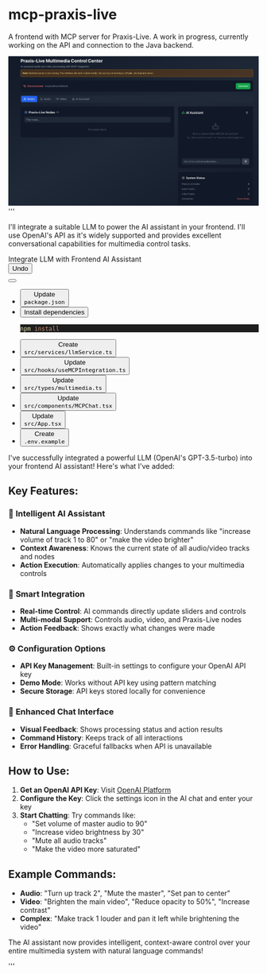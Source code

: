 # mcp-praxis-live
A frontend with MCP server for Praxis-Live. A work in progress, currently working on the API and connection to the Java backend.

![title](./screenshot.png)
'''
<div class="_MarkdownContent_19116_1"><p>I'll integrate a suitable LLM to power the AI assistant in your frontend. I'll use OpenAI's API as it's widely supported and provides excellent conversational capabilities for multimedia control tasks.</p>
<div class="collapsible flex flex-col border border-bolt-elements-borderColor overflow-hidden rounded-lg w-full transition-border duration-150 artifact" data-artifact-id="20:integrate-llm-frontend"><div class="flex relative flex-row-reverse"><div class="flex text-left items-stretch w-full overflow-hidden bg-bolt-elements-artifacts-background"><div class="p-5 pl-0 grow text-bolt-elements-textPrimary font-medium">Integrate LLM with Frontend AI Assistant</div><div class="flex items-center px-2 bg-bolt-elements-artifacts-background"><button class="flex items-center justify-center shrink-0 min-w-0 max-w-full rounded-md focus-visible:outline-2 disabled:op-50 relative disabled:cursor-not-allowed gap-1 text-xs px-2 h-7 focus-visible:outline-bolt-ds-brandHighlight bg-transparent [&amp;:hover:where(:not(:disabled))]:bg-bolt-ds-inverseSurface/10 text-bolt-ds-textPrimary" type="button" data-state="closed"><span class="truncate"><div class="flex flex-row items-center gap-1.5"><div class="i-ph:clock-counter-clockwise text-lg"></div>Undo</div></span></button></div></div><div class="flex-1 flex items-center bg-bolt-elements-artifacts-background px-2"><button class="flex items-center text-bolt-elements-item-contentDefault bg-transparent rounded-md disabled:cursor-not-allowed enabled:hover:text-bolt-elements-item-contentActive enabled:hover:bg-bolt-elements-item-backgroundActive p-1"><div class="i-ph:caret-up text-lg"></div></button></div></div><div style="height: auto; visibility: visible;"><div class="bg-bolt-elements-artifacts-borderColor h-[1px]"></div><div class="actions p-5 text-left bg-bolt-elements-actions-background"><ul class="list-none space-y-2.5"><li style="opacity: 1; transform: none;"><button class="group select-none flex gap-1.5 text-sm bg-transparent text-left hover:underline"><div class="flex items-center gap-1.5"><div class="text-lg text-bolt-elements-icon-success"><div class="i-ph:check"></div></div>Update</div><span><code class="select-text bg-bolt-elements-artifacts-inlineCode-background px-1.5 py-1 rounded-md break-all text-bolt-elements-artifacts-inlineCode-text">package.json</code></span></button></li><li style="opacity: 1; transform: none;"><button class="group select-none flex gap-1.5 text-sm bg-transparent text-left pointer-events-none pb-1"><div class="flex items-center gap-1.5"><div class="text-lg text-bolt-elements-icon-success"><div class="i-ph:check"></div></div>Install dependencies</div></button><div class="text-xs border border-bolt-elements-borderColor overflow-hidden rounded-lg w-full mt-1 mb-3.5"><pre class="shiki dark-plus" style="background-color:#1E1E1E;color:#D4D4D4" tabindex="0"><code><span class="line"><span style="color:#DCDCAA">npm</span><span style="color:#CE9178"> install</span></span></code></pre></div></li><li style="opacity: 1; transform: none;"><button class="group select-none flex gap-1.5 text-sm bg-transparent text-left hover:underline"><div class="flex items-center gap-1.5"><div class="text-lg text-bolt-elements-icon-success"><div class="i-ph:check"></div></div>Create</div><span><code class="select-text bg-bolt-elements-artifacts-inlineCode-background px-1.5 py-1 rounded-md break-all text-bolt-elements-artifacts-inlineCode-text">src/services/llmService.ts</code></span></button></li><li style="opacity: 1; transform: none;"><button class="group select-none flex gap-1.5 text-sm bg-transparent text-left hover:underline"><div class="flex items-center gap-1.5"><div class="text-lg text-bolt-elements-icon-success"><div class="i-ph:check"></div></div>Update</div><span><code class="select-text bg-bolt-elements-artifacts-inlineCode-background px-1.5 py-1 rounded-md break-all text-bolt-elements-artifacts-inlineCode-text">src/hooks/useMCPIntegration.ts</code></span></button></li><li style="opacity: 1; transform: none;"><button class="group select-none flex gap-1.5 text-sm bg-transparent text-left hover:underline"><div class="flex items-center gap-1.5"><div class="text-lg text-bolt-elements-icon-success"><div class="i-ph:check"></div></div>Update</div><span><code class="select-text bg-bolt-elements-artifacts-inlineCode-background px-1.5 py-1 rounded-md break-all text-bolt-elements-artifacts-inlineCode-text">src/types/multimedia.ts</code></span></button></li><li style="opacity: 1; transform: none;"><button class="group select-none flex gap-1.5 text-sm bg-transparent text-left hover:underline"><div class="flex items-center gap-1.5"><div class="text-lg text-bolt-elements-icon-success"><div class="i-ph:check"></div></div>Update</div><span><code class="select-text bg-bolt-elements-artifacts-inlineCode-background px-1.5 py-1 rounded-md break-all text-bolt-elements-artifacts-inlineCode-text">src/components/MCPChat.tsx</code></span></button></li><li style="opacity: 1; transform: none;"><button class="group select-none flex gap-1.5 text-sm bg-transparent text-left hover:underline"><div class="flex items-center gap-1.5"><div class="text-lg text-bolt-elements-icon-success"><div class="i-ph:check"></div></div>Update</div><span><code class="select-text bg-bolt-elements-artifacts-inlineCode-background px-1.5 py-1 rounded-md break-all text-bolt-elements-artifacts-inlineCode-text">src/App.tsx</code></span></button></li><li style="opacity: 1; transform: none;"><button class="group select-none flex gap-1.5 text-sm bg-transparent text-left hover:underline"><div class="flex items-center gap-1.5"><div class="text-lg text-bolt-elements-icon-success"><div class="i-ph:check"></div></div>Create</div><span><code class="select-text bg-bolt-elements-artifacts-inlineCode-background px-1.5 py-1 rounded-md break-all text-bolt-elements-artifacts-inlineCode-text">.env.example</code></span></button></li></ul></div></div></div>
<p>I've successfully integrated a powerful LLM (OpenAI's GPT-3.5-turbo) into your frontend AI assistant! Here's what I've added:</p>
<h2>Key Features:</h2>
<h3>🤖 <strong>Intelligent AI Assistant</strong></h3>
<ul>
<li><strong>Natural Language Processing</strong>: Understands commands like "increase volume of track 1 to 80" or "make the video brighter"</li>
<li><strong>Context Awareness</strong>: Knows the current state of all audio/video tracks and nodes</li>
<li><strong>Action Execution</strong>: Automatically applies changes to your multimedia controls</li>
</ul>
<h3>🔧 <strong>Smart Integration</strong></h3>
<ul>
<li><strong>Real-time Control</strong>: AI commands directly update sliders and controls</li>
<li><strong>Multi-modal Support</strong>: Controls audio, video, and Praxis-Live nodes</li>
<li><strong>Action Feedback</strong>: Shows exactly what changes were made</li>
</ul>
<h3>⚙️ <strong>Configuration Options</strong></h3>
<ul>
<li><strong>API Key Management</strong>: Built-in settings to configure your OpenAI API key</li>
<li><strong>Demo Mode</strong>: Works without API key using pattern matching</li>
<li><strong>Secure Storage</strong>: API keys stored locally for convenience</li>
</ul>
<h3>💬 <strong>Enhanced Chat Interface</strong></h3>
<ul>
<li><strong>Visual Feedback</strong>: Shows processing status and action results</li>
<li><strong>Command History</strong>: Keeps track of all interactions</li>
<li><strong>Error Handling</strong>: Graceful fallbacks when API is unavailable</li>
</ul>
<h2>How to Use:</h2>
<ol>
<li><strong>Get an OpenAI API Key</strong>: Visit <a href="https://platform.openai.com/api-keys" target="_blank">OpenAI Platform</a></li>
<li><strong>Configure the Key</strong>: Click the settings icon in the AI chat and enter your key</li>
<li><strong>Start Chatting</strong>: Try commands like:
<ul>
<li>"Set volume of master audio to 90"</li>
<li>"Increase video brightness by 30"</li>
<li>"Mute all audio tracks"</li>
<li>"Make the video more saturated"</li>
</ul>
</li>
</ol>
<h2>Example Commands:</h2>
<ul>
<li><strong>Audio</strong>: "Turn up track 2", "Mute the master", "Set pan to center"</li>
<li><strong>Video</strong>: "Brighten the main video", "Reduce opacity to 50%", "Increase contrast"</li>
<li><strong>Complex</strong>: "Make track 1 louder and pan it left while brightening the video"</li>
</ul>
<p>The AI assistant now provides intelligent, context-aware control over your entire multimedia system with natural language commands!</p></div>
'''

